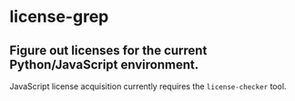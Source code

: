 # license-grep

## Figure out licenses for the current Python/JavaScript environment.

JavaScript license acquisition currently requires the `license-checker` tool.
